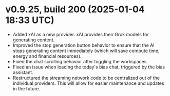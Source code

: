 # v0.9.25, build 200 (2025-01-04 18:33 UTC)
- Added xAI as a new provider. xAI provides their Grok models for generating content.
- Improved the stop generation button behavior to ensure that the AI stops generating content immediately (which will save compute time, energy and financial resources).
- Fixed the chat scrolling behavior after toggling the workspaces.
- Fixed an issue when loading the today's bias chat, triggered by the bias assistant.
- Restructured the streaming network code to be centralized out of the individual providers. This will allow for easier maintenance and updates in the future.
